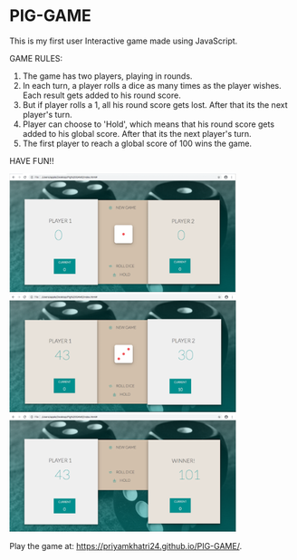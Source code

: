 # PIG-GAME
This is my first user Interactive game made using JavaScript.

GAME RULES:

1. The game has two players, playing in rounds.
2. In each turn, a player rolls a dice as many times as the player wishes. Each result gets added to his round score.
3. But if player rolls a 1, all his round score gets lost. After that its the next player's turn.
4. Player can choose to 'Hold', which means that his round score gets added to his global score. 
   After that its the next player's turn.
5. The first player to reach a global score of 100 wins the game.

HAVE FUN!!

<img src='S1.png' width=400px height=auto>
<img src='S2.png' width=400px height=auto>
<img src='S3.png' width=400px height=auto>

Play the game at:
https://priyamkhatri24.github.io/PIG-GAME/.
